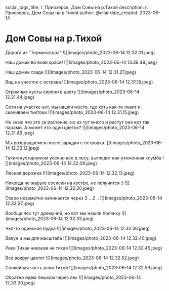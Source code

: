 social_tags_title: г. Приозерск, Дом Cовы на р.Тихой
description: г. Приозерск, Дом Cовы на р.Тихой
author: @ollar
date_created: 2023-06-14

# Дом Cовы на р.Тихой

Дорога из "Терминатора"
![](images/photo_2023-06-14 12.32.01.jpeg)

Наш домик во всей красе!
![](images/photo_2023-06-14 13.36.49.jpeg)

Наш домик сзади
![](images/photo_2023-06-14 12.31.27.jpeg)

Вид на участок с острова
![](images/photo_2023-06-14 12.31.18.jpeg)

Огромные кусты сирени в цвету
![](images/photo_2023-06-14 12.31.44.jpeg)

Сети на участке нет, мы нашли место, где хоть как-то ловит и скачиваем тиктоки
![](images/photo_2023-06-14 12.31.15.jpeg)

Не знаю что это за растение, но их тут много и растут они вот так, парами. А может это один цветок?
![](images/photo_2023-06-14 12.31.49.jpeg)

Мы возвращаемся после зарядки с островка
![](images/photo_2023-06-14 12.33.12.jpeg)

Таким кустарником усеяно все в лесу, выглядит как ухоженная клумба
![](images/photo_2023-06-14 12.32.08.jpeg)

Лесная дорожка
![](images/photo_2023-06-14 12.32.13.jpeg)

Никогда не жарьте сосиски на костре, не получится :)
![](images/photo_2023-06-14 12.32.20.jpeg)

Озеро незаметно начинается через 3 .. 2 ..
![](images/photo_2023-06-14 12.32.27.jpeg)

Вообще лес тут дремучий, но вот мы нашли полянку
![](images/photo_2023-06-14 12.32.33.jpeg)

Чья-то одинокая будка
![](images/photo_2023-06-14 12.32.36.jpeg)

Валун и мы для масштаба
![](images/photo_2023-06-14 12.32.40.jpeg)

Река Тихая никакая не тихая
![](images/photo_2023-06-14 12.32.45.jpeg)

Все вокруг цветет
![](images/photo_2023-06-14 12.32.52.jpeg)

Спокойная часть реки Тихой
![](images/photo_2023-06-14 12.32.59.jpeg)

Обратно идем пешком через лес
![](images/photo_2023-06-14 12.33.20.jpeg)
